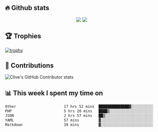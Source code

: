 ## &#128293; Github stats

<!-- GitHub Readme Streak Stats - https://github.com/DenverCoder1/github-readme-streak-stats -->
<p align="center">

<picture>
  <source 
    srcset="https://github-readme-stats.vercel.app/api?username=clivewalkden&count_private=true&show_icons=true&theme=darcula"
    media="(prefers-color-scheme: dark)"
  />
  <source
    srcset="https://github-readme-stats.vercel.app/api?username=clivewalkden&count_private=true&show_icons=true&theme=calm"
    media="(prefers-color-scheme: light), (prefers-color-scheme: no-preference)"
  />
  <img src="https://github-readme-stats.vercel.app/api?username=clivewalkden&count_private=true&show_icons=true&theme=darcula" />
</picture>

<a href="https://git.io/streak-stats" target="_blank">
  <img src="http://github-readme-streak-stats.herokuapp.com?user=clivewalkden&theme=darcula&date_format=j%20M%5B%20Y%5D" />
</a>

</p>

## &#127942; Trophies
[![trophy](https://github-profile-trophy.vercel.app/?username=clivewalkden&theme=onedark)](https://github.com/clivewalkden/github-profile-trophy)

## &#129309; Contributions
![Clive's GitHub Contributor stats](https://github-contributor-stats.vercel.app/api?username=clivewalkden)

## &#128202; This week I spent my time on
<!--START_SECTION:waka-->

```txt
Other                      17 hrs 52 mins  ██████████████▓░░░░░░░░░░   59.08 %
PHP                        5 hrs 20 mins   ████▒░░░░░░░░░░░░░░░░░░░░   17.68 %
JSON                       2 hrs 57 mins   ██▒░░░░░░░░░░░░░░░░░░░░░░   09.77 %
YAML                       57 mins         ▓░░░░░░░░░░░░░░░░░░░░░░░░   03.16 %
Markdown                   39 mins         ▓░░░░░░░░░░░░░░░░░░░░░░░░   02.19 %
```

<!--END_SECTION:waka-->
